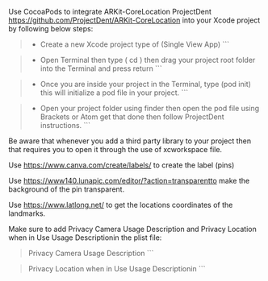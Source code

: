Use CocoaPods to integrate ARKit-CoreLocation ProjectDent https://github.com/ProjectDent/ARKit-CoreLocation 
into your Xcode project by following below steps:


> - Create a new Xcode project type of (Single View App) ```

> - Open Terminal then type ( cd ) then drag your project root folder into the Terminal and press return ```

> - Once you are inside your project in the Terminal, type (pod init) this will initialize a pod file in your project. ```

> - Open your project folder using finder then open the pod file using Brackets or Atom get that done then follow ProjectDent instructions. ```


Be aware that whenever you add a third party library to your project then that requires you to open it through the use of xcworkspace file. 


 Use https://www.canva.com/create/labels/  to create the label  (pins)
 
 Use https://www140.lunapic.com/editor/?action=transparentto make the background of the pin transparent.
 
 Use https://www.latlong.net/  to get the locations coordinates of the landmarks.


Make sure to add Privacy Camera Usage Description and Privacy
  Location when in Use Usage Descriptionin the plist file:

> Privacy Camera Usage Description ```


> Privacy Location when in Use Usage Descriptionin ```
